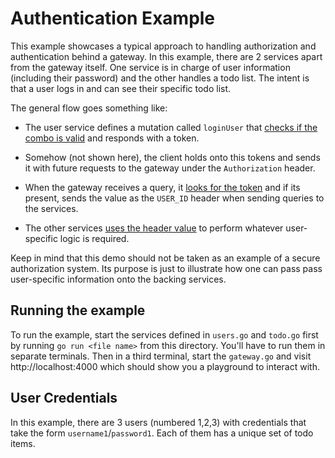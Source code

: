 # Authentication Example

This example showcases a typical approach to handling authorization and
authentication behind a gateway. In this example, there are 2 services apart from
the gateway itself. One service is in charge of user information (including their
password) and the other handles a todo list. The intent is that a user logs in and
can see their specific todo list.

The general flow goes something like:

- The user service defines a mutation called `loginUser` that [checks if
  the combo is valid](https://github.com/AlecAivazis/graphql-gateway/blob/master/examples/auth/users.go#L66) and responds with a token.

- Somehow (not shown here), the client holds onto this tokens and sends it
  with future requests to the gateway under the `Authorization` header.

- When the gateway receives a query, it [looks for the token](https://github.com/AlecAivazis/graphql-gateway/blob/master/examples/auth/gateway.go#L15-L29) and if its present,
  sends the value as the `USER_ID` header when sending queries to the services.

- The other services [uses the header value](https://github.com/AlecAivazis/graphql-gateway/blob/master/examples/auth/todo.go#L89) to perform whatever user-specific logic is
  required.

Keep in mind that this demo should not be taken as an example of a secure
authorization system. Its purpose is just to illustrate how one can pass
pass user-specific information onto the backing services.

## Running the example

To run the example, start the services defined in `users.go` and `todo.go` first by running
`go run <file name>` from this directory. You'll have to run them in separate terminals.
Then in a third terminal, start the `gateway.go` and visit http://localhost:4000 which
should show you a playground to interact with.

## User Credentials

In this example, there are 3 users (numbered 1,2,3) with credentials that take the form
`username1`/`password1`. Each of them has a unique set of todo items.
